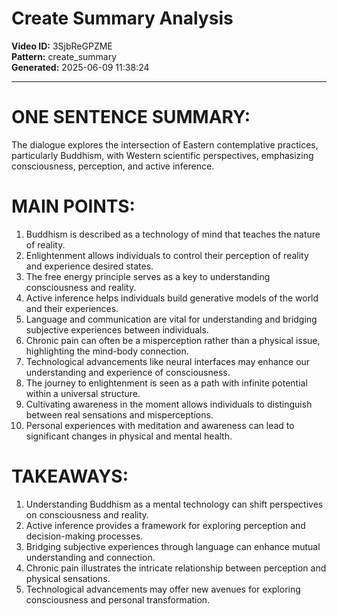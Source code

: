 # Create Summary Analysis

**Video ID:** 3SjbReGPZME  
**Pattern:** create_summary  
**Generated:** 2025-06-09 11:38:24  

---

# ONE SENTENCE SUMMARY:
The dialogue explores the intersection of Eastern contemplative practices, particularly Buddhism, with Western scientific perspectives, emphasizing consciousness, perception, and active inference.

# MAIN POINTS:
1. Buddhism is described as a technology of mind that teaches the nature of reality.
2. Enlightenment allows individuals to control their perception of reality and experience desired states.
3. The free energy principle serves as a key to understanding consciousness and reality.
4. Active inference helps individuals build generative models of the world and their experiences.
5. Language and communication are vital for understanding and bridging subjective experiences between individuals.
6. Chronic pain can often be a misperception rather than a physical issue, highlighting the mind-body connection.
7. Technological advancements like neural interfaces may enhance our understanding and experience of consciousness.
8. The journey to enlightenment is seen as a path with infinite potential within a universal structure.
9. Cultivating awareness in the moment allows individuals to distinguish between real sensations and misperceptions.
10. Personal experiences with meditation and awareness can lead to significant changes in physical and mental health.

# TAKEAWAYS:
1. Understanding Buddhism as a mental technology can shift perspectives on consciousness and reality.
2. Active inference provides a framework for exploring perception and decision-making processes.
3. Bridging subjective experiences through language can enhance mutual understanding and connection.
4. Chronic pain illustrates the intricate relationship between perception and physical sensations.
5. Technological advancements may offer new avenues for exploring consciousness and personal transformation.